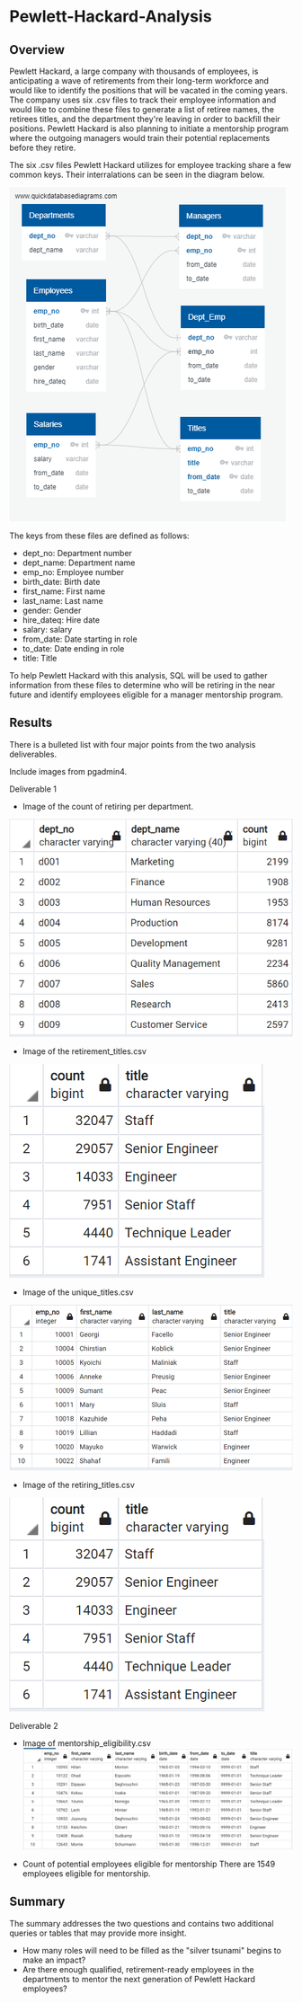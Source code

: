 # Pewlett-Hackard-Analysis

## Overview
Pewlett Hackard, a large company with thousands of employees, is anticipating a wave of retirements from their long-term workforce and would like to identify the positions that will be vacated in the coming years. The company uses six .csv files to track their employee information and would like to combine these files to generate a list of retiree names, the retirees titles, and the department they're leaving in order to backfill their positions. Pewlett Hackard is also planning to initiate a mentorship program where the outgoing managers would train their potential replacements before they retire.

The six .csv files Pewlett Hackard utilizes for employee tracking share a few common keys. Their interralations can be seen in the diagram below. 

![PW-ERD](https://github.com/jp3tty/Pewlett-Hackard-Analysis/blob/main/Images/EmployeeDB.png)

The keys from these files are defined as follows:
* dept_no: Department number
* dept_name: Department name
* emp_no: Employee number
* birth_date: Birth date
* first_name: First name
* last_name: Last name
* gender: Gender
* hire_dateq: Hire date
* salary: salary
* from_date: Date starting in role
* to_date: Date ending in role
* title: Title

To help Pewlett Hackard with this analysis, SQL will be used to gather information from these files to determine who will be retiring in the near future and identify employees eligible for a manager mentorship program.

## Results

There is a bulleted list with four major points from the two analysis deliverables.

Include images from pgadmin4.

Deliverable 1
* Image of the count of retiring per department.

![RetiringPerDept](https://github.com/jp3tty/Pewlett-Hackard-Analysis/blob/main/Images/RetiringPerDeptCount.PNG)

* Image of the retirement_titles.csv

![RetiringTitles](https://github.com/jp3tty/Pewlett-Hackard-Analysis/blob/main/Images/RetiringTitleCount.PNG)

* Image of the unique_titles.csv

![UniqueTitles](https://github.com/jp3tty/Pewlett-Hackard-Analysis/blob/main/Images/UniqueTitles.PNG)

* Image of the retiring_titles.csv

![RetiringTitleCount](https://github.com/jp3tty/Pewlett-Hackard-Analysis/blob/main/Images/RetiringTitleCount.PNG)


Deliverable 2
* Image of mentorship_eligibility.csv
![MentorshipEligibility](https://github.com/jp3tty/Pewlett-Hackard-Analysis/blob/main/Images/MentorshipEligibility.PNG)

* Count of potential employees eligible for mentorship
There are 1549 employees eligible for mentorship.


## Summary

The summary addresses the two questions and contains two additional queries or tables that may provide more insight.

* How many roles will need to be filled as the "silver tsunami" begins to make an impact?
* Are there enough qualified, retirement-ready employees in the departments to mentor the next generation of Pewlett Hackard employees?